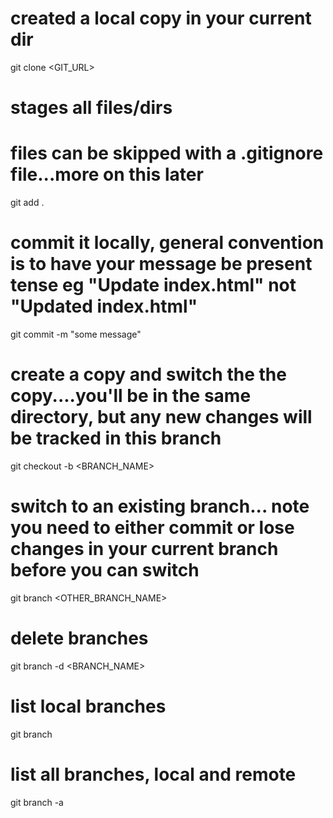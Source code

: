 # created a local copy in your current dir
git clone <GIT_URL>
# stages all files/dirs
# files can be skipped with a .gitignore file...more on this later
git add .
# commit it locally, general convention is to have your message be present tense eg "Update index.html" not "Updated index.html"
git commit -m "some message"
# create a copy and switch the the copy....you'll be in the same directory, but any new changes will be tracked in this branch
git checkout -b <BRANCH_NAME>
# switch to an existing branch... note you need to either commit or lose changes in your current branch before you can switch
git branch <OTHER_BRANCH_NAME>
# delete branches
git branch -d <BRANCH_NAME>
# list local branches
git branch
# list all branches, local and remote
git branch -a
